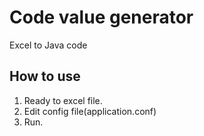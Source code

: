 # Code value generator
Excel to Java code

## How to use

1. Ready to excel file.
1. Edit config file(application.conf)
1. Run.
